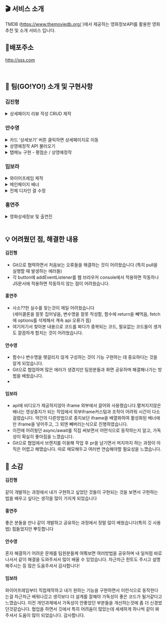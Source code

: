 ## 🎬 서비스 소개

TMDB (https://www.themoviedb.org/ )에서 제공하는 영화정보API를 활용한 영화추천 및 소개 서비스 입니다.

## 🔗배포주소

http://sss.com

<br>

## 🙌 팀(GO!YO!) 소개 및 구현사항

### 김진형

<details>
<summary>상세페이지 리뷰 작성 CRUD 제작</summary>
- To Create 버튼 클릭 시 리뷰 작성하는 form 표시<br>
- 리뷰 작성 form에 내용 입력 후 작성하기 버튼 클릭 시 리뷰를 localStorage에 저장 후 화면 새로고침 진행<br>
- 각 리뷰에서 삭제 버튼 클릭 시 사용자에게 리뷰 작성 시 등록 했던 패스워드를 입력하게 prompt창 표시<br>
- '정말로 삭제하시겠습니까'에서 확인 클릭 시 localStorage에 삭제 내용을 반영 후 화면 새로고침 진행
</details>

### 안수영

<details>
<summary>카드 ‘상세보기’ 버튼 클릭하면 상세페이지로 이동</summary>
- 상세보기 버튼 만들기(movie.js / upcomMov.js 파일 innerHTML 내용으로 넣음)<br>
- 영화카드에 마우스 가져가면 '상세보기' 버튼 나타남(index.css 파일에서 hover기능)
- '상세보기' 버튼 클릭하면 상세페이지로 새창을 열지 않고 현재 페이지에서 이동(영화 id값 innerHTML에 입력)
</details>
<details>
<summary>상영예정작 API 불러오기</summary>
- upcomMov.js 파일에 상영예정작 API 불러와 카드 1개 내용 만들기<br>
- index.js 파일에서 카드 20개 로드
</details>
<details>
<summary>탭메뉴 구현 - 평점순 / 상영예정작</summary>
- 각 탭 클릭하면 해당 영화차트만 보여줌(index.js에서 구현)<br>
</details>

### 임보라

<details>
<summary>와이어프레임 제작</summary>
- 의견취합하여 피그마로 와이어프레임 제작<br>
</details>
<details>
<summary>메인페이지 배너</summary>
- 일정간격의 배너형태에서 active배너만 영상 및 영화제목 노출<br>
- 영상은 Api에서 제공하지않아 유튜브 영상 삽입<br>
- 영상플레이 중 다른배너 클릭시 영상중지<br>
- 상세보기 클릭시 해당detail페이지로 이동
</details>
<details>
<summary>전체 디자인 결 수정</summary>
- main, detail 디자인 통일되게 수정<br>
- 평점 소수점1자리까지만 노출되게 추가
</details>

### 홍연주

<details>
<summary>영화상세정보 및 출연진</summary>
 - Detail API(https://developer.themoviedb.org/reference/movie-details)를 이용해 영화 상세 정보를 불러와 화면에 표시<br>
 - Credits API(https://developer.themoviedb.org/reference/movie-credits)를 이용해 영화의 출연진 정보를 불러와 화면에 15개만 표시
</details>

<br>

## 💡 어려웠던 점, 해결한 내용

#### 김진형

- Git으로 협력하면서 처음보는 오류들을 해결하는 것이 어려웠습니다 (특히 pull을 실행할 때 발생하는 에러들)<br>
- 각 button에 addEventListener를 웹 브라우저 console에서 적용하면 작동하나 JS문서에 적용하면 작동하지 않는 점이 어려웠습니다.

#### 홍연주

- 사소??한 실수를 찾는것이 제일 어려웠습니다<br>
  (세미콜론을 잘못 집어넣음, 변수명을 잘못 작성함, 함수에 return을 빼먹음, fetch에 options를 삭제해서 계속 api 오류가 뜸)<br>
- 여기저기서 찾아본 내용으로 코드를 짜다가 중복되는 코드, 필요없는 코드들이 생겨도 깔끔하게 합치는 것이 어려웠습니다.
  <br>

  
#### 안수영

- 함수나 변수명을 헷갈리지 않게 구성하는 것이 기능 구현하는 데 중요하다는 것을 알게 되었습니다.<br>
- Git으로 협업하며 많은 에러가 생겼지만 팀원분들과 화면 공유하며 해결해나가는 방법을 배웠습니다.<br>
- <br>

#### 임보라

- api에 비디오가 제공하지않아 iframe 외부에서 끌어와 사용했습니다.펼쳐지지않은 배너는 영상중지가 되는 작업에서 외부iframe커스텀과 조작이 어려워 시간이 다소 걸렸습니다. 
약간의 다른방법으로 중지보단 iframe을 배열화하여 활성화된 배너에만 iframe을 넣어주고, 그 외엔 빼버리는식으로 진행하였습니다.<br>
- 이전에 어려웠던 async/await를 직접 써보면서 어떤식으로 동작하는지 알고, 가독성이 확실히 좋아짐을 느꼈습니다.<br>
- Git으로 협업에서 브랜치를 이용해 작업 후 pr을 남기면서 머지까지 하는 과정이 아직은 어렵고 해맸습니다. 따로 메모해두고 여러번 연습해야할 필요성을 느꼈습니다.


## 🎤 소감

#### 김진형

같이 개발하는 과정에서 내가 구현하고 싶었던 것들이 구현되는 것을 보면서 구현하는 법을 배우고 싶다는 생각을 많이 가지게 되었습니다

#### 홍연주

좋은 분들을 만나 같이 개발하고 공유하는 과정에서 정말 많이 배웠습니다(특히 깃 사용법) 힘들었지만 뿌듯합니다

#### 안수영

혼자 해결하기 어려운 문제를 팀원분들께 여쭤보면 여러방법을 공유하며 내 일처럼 바로 나서서 같이 해결을 도와주셔서 많이 배울 수 있었습니다. 차근차근 힌트도 주시고 설명해주시는 등 많은 도움주셔서 감사합니다!

#### 임보라

와이어프레임부터 직접제작하고 내가 원하는 기능을 구현하면서 이런식으로 동작한다는걸 차근차근 배워나갔고 생각보다 더 설계를 잘해야 가독성이 좋은 코드가 될거같다고 느꼈습니다. 이전 개인과제에서 가독성이 안좋았던 부분들을 개선하는것에 좀 더 신경썼던것같습니다.
협업을 하면서 깃에서 특히 어려움이 많았는데 세세하게 하나씩 같이 봐주셔서 도움이 많이 되었습니다. 감사합니다.